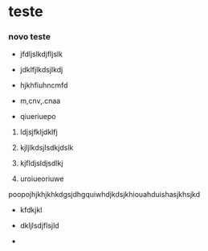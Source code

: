 # teste

### novo teste

- jfdljslkdjfljslk

- jdklfjlkdsjlkdj

- hjkhfiuhncmfd

- m,cnv,.cnaa

- qiueriuepo



1. ldjsjfkljdklfj

2. kjljlkdsjlsdkjdslk

3. kjfldjsldjsdlkj

4. uroiueoriuwe



poopojhjkhjkhkdgsjdhgquiwhdjkdsjkhiouahduishasjkhsjkd



- kfdkjkl



* dkljlsdjflsjld



- 


